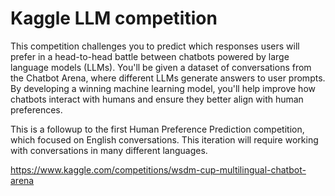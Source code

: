 # Kaggle LLM competition  
This competition challenges you to predict which responses users will prefer in a head-to-head battle between chatbots powered by large language models (LLMs). You'll be given a dataset of conversations from the Chatbot Arena, where different LLMs generate answers to user prompts. By developing a winning machine learning model, you'll help improve how chatbots interact with humans and ensure they better align with human preferences.

This is a followup to the first Human Preference Prediction competition, which focused on English conversations. This iteration will require working with conversations in many different languages.  

https://www.kaggle.com/competitions/wsdm-cup-multilingual-chatbot-arena
